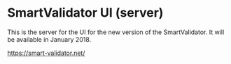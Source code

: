 # SmartValidator UI (server)

This is the server for the UI for the new version of the SmartValidator. It will be available in January 2018.

https://smart-validator.net/
